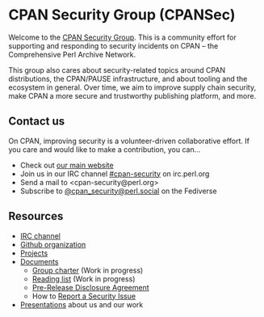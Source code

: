 # CPAN Security Group (CPANSec)

Welcome to the [CPAN Security Group](https://security.metacpan.org/).
This is a community effort for supporting and responding to security incidents on CPAN – the Comprehensive Perl Archive Network.

This group also cares about security-related topics around CPAN distributions, the CPAN/PAUSE infrastructure, and about tooling and the ecosystem in general.
Over time, we aim to improve supply chain security, make CPAN a more secure and trustworthy publishing platform, and more.


## Contact us

On CPAN, improving security is a volunteer-driven collaborative effort.
If you care and would like to make a contribution, you can…

* Check out [our main website](https://security.metacpan.org/)
* Join us in our IRC channel [#cpan-security](ircs://irc.perl.org/#cpan-security) on irc.perl.org
* Send a mail to &lt;cpan-security&#64;perl.org&gt;
* Subscribe to [@cpan_security@perl.social](https://perl.social/profile/cpan_security) on the Fediverse


## Resources

* [IRC channel](ircs://ssl.irc.perl.org:7062/#cpan-security)
* [Github organization](https://github.com/orgs/CPAN-Security)
* [Projects](https://github.com/orgs/CPAN-Security/projects)
* [Documents](docs/)
    * [Group charter](docs/charter.md) (Work in progress)
    * [Reading list](docs/readinglist.md) (Work in progress)
    * [Pre-Release Disclosure Agreement](docs/pre-release-disclosure.md)
    * How to [Report a Security Issue](docs/report.md)
* [Presentations](presentations/) about us and our work
